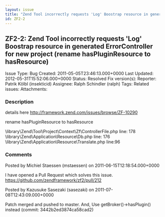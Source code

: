 ```yaml
---
layout: issue
title: "Zend Tool incorrectly requests 'Log' Boostrap resource in generated ErrorController for new project (rename hasPluginResource to hasResource)"
id: ZF2-2
---
```


ZF2-2: Zend Tool incorrectly requests 'Log' Boostrap resource in generated ErrorController for new project (rename hasPluginResource to hasResource)
----------------------------------------------------------------------------------------------------------------------------------------------------

 Issue Type: Bug Created: 2011-05-05T23:46:13.000+0000 Last Updated: 2012-05-31T15:52:06.000+0000 Status: Resolved Fix version(s): 
 Reporter:  Patrik Kölbl (insekticid)  Assignee:  Ralph Schindler (ralph)  Tags: 
 Related issues: 
 Attachments: 
### Description

details here <http://framework.zend.com/issues/browse/ZF-10290>

rename hasPluginResource to hasResource

\\library\\Zend\\Tool\\Project\\Context\\Zf\\ControllerFile.php line: 178 \\library\\Zend\\Application\\Resource\\Db.php line: 176 \\library\\Zend\\Application\\Resource\\Translate.php line:96

 

 

### Comments

Posted by Michiel Staessen (mstaessen) on 2011-06-15T12:18:54.000+0000

I have opened a Pull Request which solves this issue. <https://github.com/zendframework/zf2/pull/212>

 

 

Posted by Kazusuke Sasezaki (sasezaki) on 2011-07-08T12:43:09.000+0000

Patch merged and pushed to master. And, Use getBroker()->hasPlugin() instead (commit: 3442b2ed3874ca58cad2)

 

 